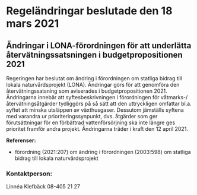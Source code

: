 # Regeländringar beslutade den 18 mars 2021

## Ändringar i LONA-förordningen för att underlätta återvätningssatsningen i budgetpropositionen 2021

Regeringen har beslutat om ändring i förordningen om statliga bidrag till lokala naturvårdsprojekt (LONA). Ändringar görs för att genomföra den återvätningssatsning som aviserades i budgetpropositionen 2021. Ändringarna innebär att syftesbeskrivningen i förordningen för våtmarks-/återvätningsåtgärder tydliggörs på så sätt att den uttryckligen omfattar bl.a. syftet att minska utsläppen av växthusgaser. Dessutom jämställs syftena med varandra ur prioriteringssynpunkt, dvs. åtgärder som ger förutsättningar för en förbättrad vattenförsörjning ska inte längre ges prioritet framför andra projekt. Ändringarna träder i kraft den 12 april 2021.

**Referenser:**

* förordning (2021:207) om ändring i förordningen (2003:598) om statliga bidrag till lokala naturvårdsprojekt

### Kontaktperson:

Linnéa Klefbäck 08-405 21 27
